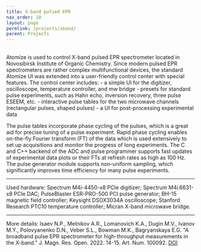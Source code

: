 ```yaml
---
title: X-band pulsed EPR
nav_order: 10
layout: page
permlink: /projects/xband/
parent: Projects
---
```

<br/>
Atomize is used to control X-band pulsed EPR spectrometer located in Novosibirsk Institute of Organic Chemistry. Since modern pulsed EPR spectrometers are rather complex multifunctional devices, the standard Atomize UI was extended into a user-friendly control center with special features. The control center includes:
- a simple UI for the digitizer, oscilloscope, temperature controller, and mw bridge
- presets for standard pulse experiments, such as Hahn echo, inversion recovery, three pulse ESEEM, etc.
- interactive pulse tables for the two microwave channels (rectangular pulses, shaped pulses)
- a UI for post-processing experimental data<br/>

The pulse tables incorporate phase cycling of the pulses, which is a great aid for precise tuning of a pulse experiment. Rapid phase cycling enables on-the-fly Fourier transform (FT) of the data which is used extensively to set up acquisitions and monitor the progress of long experiments. The C and C++ backend of the ADC and pulse programmer supports fast updates of experimental data plots or their FTs at refresh rates as high as 100 Hz. The pulse generator module supports non-uniform sampling, which significantly improves time efficiency for many pulse experiments.

---

Used hardware: Spectrum M4i-4450-x8 PCIe digitizer; Spectrum M4i.6631-x8 PCIe DAC; PulseBlaster ESR-PRO-500 PCI pulse generator; BH-15 magnetic field controller;  Keysight DSOX3034A oscilloscope; Stanford Research PTC10 temperature controller; Micran X-band microwave bridge.

---

More details: Isaev N.P., Melnikov A.R., Lomanovich K.A., Dugin M.V., Ivanov M.Y., Polovyanenko D.N., Veber S.L., Bowman M.K., Bagryanskaya E.G. "A broadband pulse EPR spectrometer for high-throughput measurements in the X-band." J. Magn. Res. Open. 2022. 14-15. Art. Num. 100092. [DOI](https://doi.org/10.1016/j.jmro.2022.100092)
